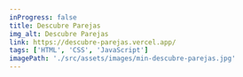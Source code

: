 ```yaml
---
inProgress: false
title: Descubre Parejas
img_alt: Descubre Parejas
link: https://descubre-parejas.vercel.app/
tags: ['HTML', 'CSS', 'JavaScript']
imagePath: './src/assets/images/min-descubre-parejas.jpg'
---
```


